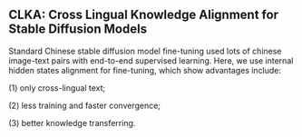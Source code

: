## CLKA: Cross Lingual Knowledge Alignment for Stable Diffusion Models

Standard Chinese stable diffusion model fine-tuning used lots of chinese image-text pairs with end-to-end supervised learning. Here, we use internal hidden states alignment for fine-tuning, which show advantages include: 

(1) only cross-lingual text; 

(2) less training and faster convergence;

(3) better knowledge transferring. 





